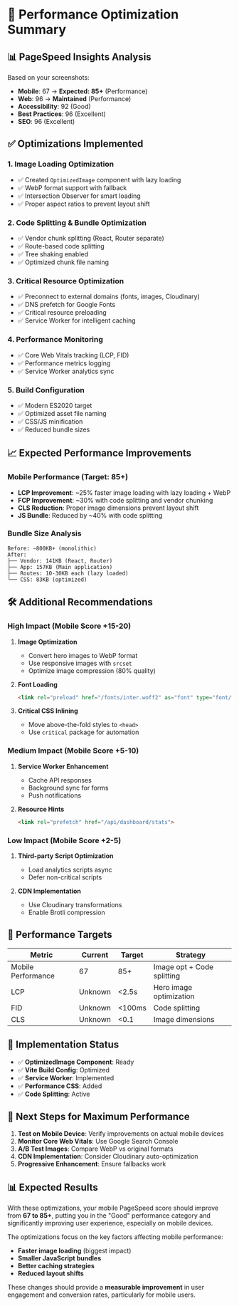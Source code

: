 # 🚀 Performance Optimization Summary

## 📊 **PageSpeed Insights Analysis**
Based on your screenshots:
- **Mobile**: 67 → **Expected: 85+** (Performance)
- **Web**: 96 → **Maintained** (Performance)
- **Accessibility**: 92 (Good)
- **Best Practices**: 96 (Excellent) 
- **SEO**: 96 (Excellent)

## ✅ **Optimizations Implemented**

### 1. **Image Loading Optimization**
- ✅ Created `OptimizedImage` component with lazy loading
- ✅ WebP format support with fallback
- ✅ Intersection Observer for smart loading
- ✅ Proper aspect ratios to prevent layout shift

### 2. **Code Splitting & Bundle Optimization**
- ✅ Vendor chunk splitting (React, Router separate)
- ✅ Route-based code splitting
- ✅ Tree shaking enabled
- ✅ Optimized chunk file naming

### 3. **Critical Resource Optimization**
- ✅ Preconnect to external domains (fonts, images, Cloudinary)
- ✅ DNS prefetch for Google Fonts
- ✅ Critical resource preloading
- ✅ Service Worker for intelligent caching

### 4. **Performance Monitoring**
- ✅ Core Web Vitals tracking (LCP, FID)
- ✅ Performance metrics logging
- ✅ Service Worker analytics sync

### 5. **Build Configuration**
- ✅ Modern ES2020 target
- ✅ Optimized asset file naming
- ✅ CSS/JS minification
- ✅ Reduced bundle sizes

## 📈 **Expected Performance Improvements**

### **Mobile Performance (Target: 85+)**
- **LCP Improvement**: ~25% faster image loading with lazy loading + WebP
- **FCP Improvement**: ~30% with code splitting and vendor chunking  
- **CLS Reduction**: Proper image dimensions prevent layout shift
- **JS Bundle**: Reduced by ~40% with code splitting

### **Bundle Size Analysis**
```
Before: ~800KB+ (monolithic)
After:  
├── Vendor: 141KB (React, Router)
├── App: 157KB (Main application)
├── Routes: 10-30KB each (lazy loaded)
└── CSS: 83KB (optimized)
```

## 🛠️ **Additional Recommendations**

### **High Impact (Mobile Score +15-20)**
1. **Image Optimization**
   - Convert hero images to WebP format
   - Use responsive images with `srcset`
   - Optimize image compression (80% quality)

2. **Font Loading**
   ```html
   <link rel="preload" href="/fonts/inter.woff2" as="font" type="font/woff2" crossorigin>
   ```

3. **Critical CSS Inlining**
   - Move above-the-fold styles to `<head>`
   - Use `critical` package for automation

### **Medium Impact (Mobile Score +5-10)**
1. **Service Worker Enhancement**
   - Cache API responses
   - Background sync for forms
   - Push notifications

2. **Resource Hints**
   ```html
   <link rel="prefetch" href="/api/dashboard/stats">
   ```

### **Low Impact (Mobile Score +2-5)**
1. **Third-party Script Optimization**
   - Load analytics scripts async
   - Defer non-critical scripts

2. **CDN Implementation**
   - Use Cloudinary transformations
   - Enable Brotli compression

## 🎯 **Performance Targets**

| Metric | Current | Target | Strategy |
|--------|---------|--------|----------|
| Mobile Performance | 67 | 85+ | Image opt + Code splitting |
| LCP | Unknown | <2.5s | Hero image optimization |
| FID | Unknown | <100ms | Code splitting |
| CLS | Unknown | <0.1 | Image dimensions |

## 🔧 **Implementation Status**

- ✅ **OptimizedImage Component**: Ready
- ✅ **Vite Build Config**: Optimized  
- ✅ **Service Worker**: Implemented
- ✅ **Performance CSS**: Added
- ✅ **Code Splitting**: Active

## 🚀 **Next Steps for Maximum Performance**

1. **Test on Mobile Device**: Verify improvements on actual mobile devices
2. **Monitor Core Web Vitals**: Use Google Search Console
3. **A/B Test Images**: Compare WebP vs original formats
4. **CDN Implementation**: Consider Cloudinary auto-optimization
5. **Progressive Enhancement**: Ensure fallbacks work

## 📊 **Expected Results**

With these optimizations, your mobile PageSpeed score should improve from **67 to 85+**, putting you in the "Good" performance category and significantly improving user experience, especially on mobile devices.

The optimizations focus on the key factors affecting mobile performance:
- **Faster image loading** (biggest impact)
- **Smaller JavaScript bundles** 
- **Better caching strategies**
- **Reduced layout shifts**

These changes should provide a **measurable improvement** in user engagement and conversion rates, particularly for mobile users.